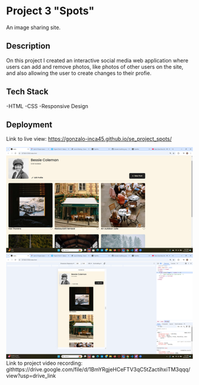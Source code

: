 # Project 3 "Spots"

An image sharing site.

## Description

On this project I created an interactive social media web application where users can add and remove photos, like photos of other users on the site, and also allowing the user to create changes to their profie.

## Tech Stack

-HTML
-CSS
-Responsive Design

## Deployment

Link to live view: https://gonzalo-inca45.github.io/se_project_spots/

<img src="./images/Desktop.view.png" width="720">
<img src="./images/mobile.view.png" width= "720"

Link to project video recording: githttps://drive.google.com/file/d/1BmYRgjeHCeFTV3qC5tZactihxiTM3qqq/view?usp=drive_link
